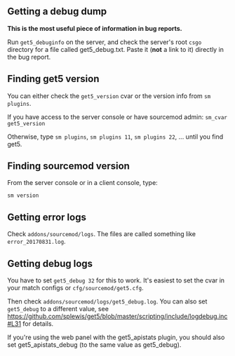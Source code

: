 ## Getting a debug dump

**This is the most useful piece of information in bug reports.**

Run ``get5_debuginfo`` on the server, and check the server's root ``csgo`` directory for a file called get5_debug.txt. Paste it (**not** a link to it) directly in the bug report. 

## Finding get5 version

You can either check the ``get5_version`` cvar or the version info from ``sm plugins``.

If you have access to the server console or have sourcemod admin:
``sm_cvar get5_version`` 

Otherwise, type 
``sm plugins``, ``sm plugins 11``, ``sm plugins 22``, ... until you find get5.


## Finding sourcemod version

From the server console or in a client console, type:

``sm version``
## Getting error logs

Check ``addons/sourcemod/logs``. The files are called something like ``error_20170831.log``.


## Getting debug logs

You have to set ``get5_debug 32`` for this to work. It's easiest to set the cvar in your match configs or ``cfg/sourcemod/get5.cfg``.

Then check ``addons/sourcemod/logs/get5_debug.log``. You can also set ``get5_debug`` to a different value, see https://github.com/splewis/get5/blob/master/scripting/include/logdebug.inc#L31 for details.

If you're using the web panel with the get5_apistats plugin, you should also set get5_apistats_debug (to the same value as get5_debug). 